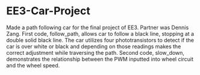 # EE3-Car-Project
Made a path following car for the final project of EE3. Partner was Dennis Zang. First code, follow_path, allows car to follow a black line, stopping at a double solid black line. The car utilizes four phototransistors to detect if the car is over white or black and depending on those readings makes the correct adjustment while traversing the path. 
Second code, slow_down, demonstrates the relationship between the PWM inputted into wheel circuit and the wheel speed. 
